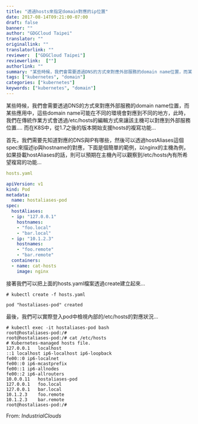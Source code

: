 ```yaml
---
title: "透過hosts來指定domain對應的ip位置"
date: 2017-08-14T09:21:00-07:00
draft: false
banner: ""
author: "GDGCloud Taipei"
translator: ""
originallink: ""
translatorlink: ""
reviewer:  ["GDGCloud Taipei"]
reviewerlink:  [""]
authorlink: ""
summary: "某些時候，我們會需要透過DNS的方式來對應外部服務的domain name位置，而某些應用中，這些domain name可能在不同的環境會對應到不同的地方，此時，我們在傳統作業方式會透過/etc/hosts的編輯方式來讓該主機可以對應到外部服務位置.... 而在K8S中，從1.7之後的版本開始支援hosts的複寫功能..."
tags: ["kubernetes", "domain"]
categories: ["kubernetes"]
keywords: ["kubernetes", "domain"]
---
```


某些時候，我們會需要透過DNS的方式來對應外部服務的domain name位置，而某些應用中，這些domain name可能在不同的環境會對應到不同的地方，此時，我們在傳統作業方式會透過/etc/hosts的編輯方式來讓該主機可以對應到外部服務位置.... 而在K8S中，從1.7之後的版本開始支援hosts的複寫功能...

  
首先，我們需要先知道對應的DNS與IP有哪些，然後可以透過hostAliases這個spec來描述ip與hostname的對應，下面是個簡單的範例，以nginx的主機為例，如果掛載hostAliases的話，則可以預期在主機內可以觀察到/etc/hosts內有所希望複寫的功能...

  
```yaml
hosts.yaml

apiVersion: v1
kind: Pod
metadata:
  name: hostaliases-pod
spec:
  hostAliases:
  - ip: "127.0.0.1"
    hostnames:
    - "foo.local"
    - "bar.local"
  - ip: "10.1.2.3"
    hostnames:
    - "foo.remote"
    - "bar.remote"
  containers:
  - name: cat-hosts
    image: nginx
```

接著我們可以把上面的hosts.yaml檔案透過create建立起來...

  
```shell
# kubectl create -f hosts.yaml

pod "hostaliases-pod" created
```

  

最後，我們可以實際登入pod中檢視內部的/etc/hosts的對應狀況...

  
```shell
# kubectl exec -it hostaliases-pod bash
root@hostaliases-pod:/#
root@hostaliases-pod:/# cat /etc/hosts
# Kubernetes-managed hosts file.
127.0.0.1	localhost
::1	localhost ip6-localhost ip6-loopback
fe00::0	ip6-localnet
fe00::0	ip6-mcastprefix
fe00::1	ip6-allnodes
fe00::2	ip6-allrouters
10.0.0.11	hostaliases-pod
127.0.0.1	foo.local
127.0.0.1	bar.local
10.1.2.3	foo.remote
10.1.2.3	bar.remote
root@hostaliases-pod:/#
```
  

From: _IndustrialClouds_